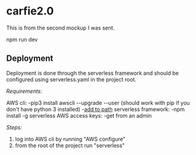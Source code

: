 # carfie2.0

This is from the second mockup I was sent. 

npm run dev


## Deployment

Deployment is done through the serverless framework and should be configured using serverless.yaml in the project root.

_Requirements:_

AWS cli:
  -pip3 install awscli --upgrade --user (should work with pip if you don't have python 3 installed)
  -[add to path](https://docs.aws.amazon.com/cli/latest/userguide/install-macos.html#awscli-install-osx-path)
serverless framework:
  -npm install -g serverless
AWS access keys:
  -get from an admin

_Steps:_
1) log into AWS cli by running "AWS configure"
2) from the root of the project run "serverless"
